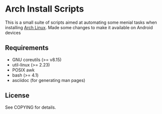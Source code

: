 # Arch Install Scripts

This is a small suite of scripts aimed at automating some menial
tasks when installing [Arch Linux](https://www.archlinux.org).
Made some changes to make it available on Android devices

## Requirements

* GNU coreutils (>= v8.15)
* util-linux (>= 2.23)
* POSIX awk
* bash (>= 4.1)
* asciidoc (for generating man pages)

## License

See COPYING for details.
